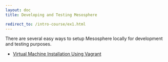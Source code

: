 ```yaml
---
layout: doc
title: Developing and Testing Mesosphere

redirect_to: /intro-course/ex1.html
---
```


There are several easy ways to setup Mesosphere locally for development and testing purposes.

+ [Virtual Machine Installation Using Vagrant](vm-install)
